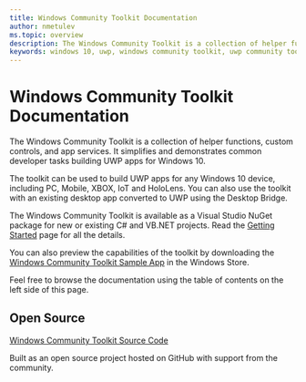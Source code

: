 ```yaml
---
title: Windows Community Toolkit Documentation
author: nmetulev
ms.topic: overview
description: The Windows Community Toolkit is a collection of helper functions, custom controls, and app services. It simplifies and demonstrates common developer tasks building UWP apps for Windows 10. 
keywords: windows 10, uwp, windows community toolkit, uwp community toolkit, uwp toolkit
---
```


# Windows Community Toolkit Documentation

The Windows Community Toolkit is a collection of helper functions, custom controls, and app services. It simplifies and demonstrates common developer tasks building UWP apps for Windows 10. 

The toolkit can be used to build UWP apps for any Windows 10 device, including PC, Mobile, XBOX, IoT and HoloLens. You can also use the toolkit with an existing desktop app converted to UWP using the Desktop Bridge.             

The Windows Community Toolkit is available as a Visual Studio NuGet package for new or existing C# and VB.NET projects. Read the [Getting Started](Getting-Started.md) page for all the details.

You can also preview the capabilities of the toolkit by downloading the [Windows Community Toolkit Sample App](http://aka.ms/uwptoolkitapp) in the Windows Store.

Feel free to browse the documentation using the table of contents on the left side of this page.

## Open Source

[Windows Community Toolkit Source Code ](http://aka.ms/uwptoolkit)

Built as an open source project hosted on GitHub with support from the community. 
